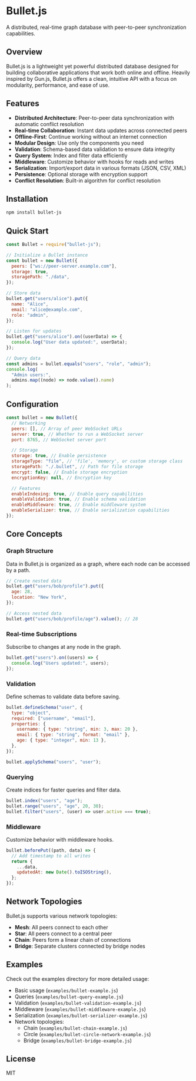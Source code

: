 # Bullet.js

A distributed, real-time graph database with peer-to-peer synchronization capabilities.

## Overview

Bullet.js is a lightweight yet powerful distributed database designed for building collaborative applications that work both online and offline. Heavily inspired by Gun.js, Bullet.js offers a clean, intuitive API with a focus on modularity, performance, and ease of use.

## Features

- **Distributed Architecture**: Peer-to-peer data synchronization with automatic conflict resolution
- **Real-time Collaboration**: Instant data updates across connected peers
- **Offline-First**: Continue working without an internet connection
- **Modular Design**: Use only the components you need
- **Validation**: Schema-based data validation to ensure data integrity
- **Query System**: Index and filter data efficiently
- **Middleware**: Customize behavior with hooks for reads and writes
- **Serialization**: Import/export data in various formats (JSON, CSV, XML)
- **Persistence**: Optional storage with encryption support
- **Conflict Resolution**: Built-in algorithm for conflict resolution

## Installation

```bash
npm install bullet-js
```

## Quick Start

```javascript
const Bullet = require("bullet-js");

// Initialize a Bullet instance
const bullet = new Bullet({
  peers: ["ws://peer-server.example.com"],
  storage: true,
  storagePath: "./data",
});

// Store data
bullet.get("users/alice").put({
  name: "Alice",
  email: "alice@example.com",
  role: "admin",
});

// Listen for updates
bullet.get("users/alice").on((userData) => {
  console.log("User data updated:", userData);
});

// Query data
const admins = bullet.equals("users", "role", "admin");
console.log(
  "Admin users:",
  admins.map((node) => node.value().name)
);
```

## Configuration

```javascript
const bullet = new Bullet({
  // Networking
  peers: [], // Array of peer WebSocket URLs
  server: true, // Whether to run a WebSocket server
  port: 8765, // WebSocket server port

  // Storage
  storage: true, // Enable persistence
  storageType: "file", // 'file', 'memory', or custom storage class
  storagePath: "./.bullet", // Path for file storage
  encrypt: false, // Enable storage encryption
  encryptionKey: null, // Encryption key

  // Features
  enableIndexing: true, // Enable query capabilities
  enableValidation: true, // Enable schema validation
  enableMiddleware: true, // Enable middleware system
  enableSerializer: true, // Enable serialization capabilities
});
```

## Core Concepts

### Graph Structure

Data in Bullet.js is organized as a graph, where each node can be accessed by a path.

```javascript
// Create nested data
bullet.get("users/bob/profile").put({
  age: 28,
  location: "New York",
});

// Access nested data
bullet.get("users/bob/profile/age").value(); // 28
```

### Real-time Subscriptions

Subscribe to changes at any node in the graph.

```javascript
bullet.get("users").on((users) => {
  console.log("Users updated:", users);
});
```

### Validation

Define schemas to validate data before saving.

```javascript
bullet.defineSchema("user", {
  type: "object",
  required: ["username", "email"],
  properties: {
    username: { type: "string", min: 3, max: 20 },
    email: { type: "string", format: "email" },
    age: { type: "integer", min: 13 },
  },
});

bullet.applySchema("users", "user");
```

### Querying

Create indices for faster queries and filter data.

```javascript
bullet.index("users", "age");
bullet.range("users", "age", 20, 30);
bullet.filter("users", (user) => user.active === true);
```

### Middleware

Customize behavior with middleware hooks.

```javascript
bullet.beforePut((path, data) => {
  // Add timestamp to all writes
  return {
    ...data,
    updatedAt: new Date().toISOString(),
  };
});
```

## Network Topologies

Bullet.js supports various network topologies:

- **Mesh**: All peers connect to each other
- **Star**: All peers connect to a central peer
- **Chain**: Peers form a linear chain of connections
- **Bridge**: Separate clusters connected by bridge nodes

## Examples

Check out the examples directory for more detailed usage:

- Basic usage (`examples/bullet-example.js`)
- Queries (`examples/bullet-query-example.js`)
- Validation (`examples/bullet-validation-example.js`)
- Middleware (`examples/bullet-middleware-example.js`)
- Serialization (`examples/bullet-serializer-example.js`)
- Network topologies:
  - Chain (`examples/bullet-chain-example.js`)
  - Circle (`examples/bullet-circle-network-example.js`)
  - Bridge (`examples/bullet-bridge-example.js`)

## License

MIT

